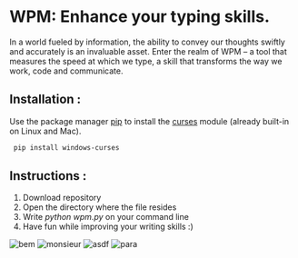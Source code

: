 # WPM: Enhance your typing skills.

In a world fueled by information, the ability to convey our thoughts swiftly and accurately is an invaluable asset. Enter the realm of WPM – a tool that measures the speed at which we type, a skill that transforms the way we work, code and communicate.

## Installation :

Use the package manager [pip](https://pip.pypa.io/en/stable/) to install the [curses](https://docs.python.org/3/howto/curses.html) module (already built-in on Linux and Mac).

```bash
 pip install windows-curses
```

## Instructions :

1. Download repository
2. Open the directory where the file resides
3. Write *python wpm.py* on your command line
4. Have fun while improving your writing skills :)

![bem](https://github.com/mfr-vic/typing/assets/149529717/dd7e2cfd-a761-49de-a9ba-9f5628e60bbe)
![monsieur](https://github.com/mfr-vic/typing/assets/149529717/f560ccbe-bce7-463a-a90d-2feeb481cd1b)
![asdf](https://github.com/mfr-vic/typing/assets/149529717/b8d719f6-4892-4b33-9768-7d9320d51f1c)
![para](https://github.com/mfr-vic/typing/assets/149529717/384034c2-93c2-4286-8bb1-9c55d05d656d)
